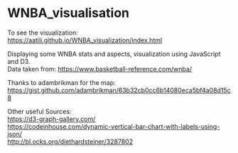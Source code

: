 # WNBA_visualisation
To see the visualization: https://aatili.github.io/WNBA_visualization/index.html


Displaying some WNBA stats and aspects, visualization using JavaScript and D3.<br>
Data taken from: https://www.basketball-reference.com/wnba/

Thanks to adambrikman for the map: 
https://gist.github.com/adambrikman/63b32cb0cc6b14080eca5bf4a08d15c8

Other useful Sources: <br>
https://d3-graph-gallery.com/ <br>
https://codeinhouse.com/dynamic-vertical-bar-chart-with-labels-using-json/ <br>
http://bl.ocks.org/diethardsteiner/3287802
